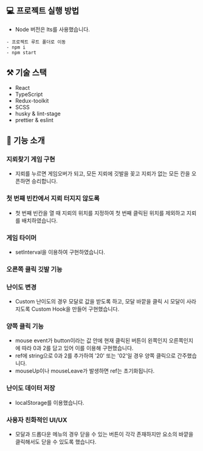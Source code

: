## 💻 프로젝트 실행 방법

- Node 버전은 lts를 사용했습니다.

```
- 프로젝트 루트 폴더로 이동
- npm i
- npm start
```

## ⚒️ 기술 스택

- React
- TypeScript
- Redux-toolkit
- SCSS
- husky & lint-stage
- prettier & eslint

## 🌿 기능 소개

### 지뢰찾기 게임 구현

- 지뢰를 누르면 게임오버가 되고, 모든 지뢰에 깃발을 꽂고 지뢰가 없는 모든 칸을 오픈하면 승리합니다.

### 첫 번째 빈칸에서 지뢰 터지지 않도록

- 첫 번째 빈칸을 열 때 지뢰의 위치를 지정하여 첫 번째 클릭된 위치를 제외하고 지뢰를 배치하였습니다.

### 게임 타이머

- setInterval을 이용하여 구현하였습니다.

### 오른쪽 클릭 깃발 기능

### 난이도 변경

- Custom 난이도의 경우 모달로 값을 받도록 하고, 모달 바깥을 클릭 시 모달이 사라지도록 Custom Hook을 만들어 구현했습니다.

### 양쪽 클릭 기능

- mouse event가 button이라는 값 안에 현재 클릭된 버튼이 왼쪽인지 오른쪽인지에 따라 0과 2를 담고 있어 이를 이용해 구현했습니다.
- ref에 string으로 0과 2를 추가하여 '20' 또는 '02'일 경우 양쪽 클릭으로 간주했습니다.
- mouseUp이나 mouseLeave가 발생하면 ref는 초기화됩니다.

### 난이도 데이터 저장

- localStorage를 이용했습니다.

### 사용자 친화적인 UI/UX

- 모달과 드롭다운 메뉴의 경우 닫을 수 있는 버튼이 각각 존재하지만 요소의 바깥을 클릭해서도 닫을 수 있도록 했습니다.
